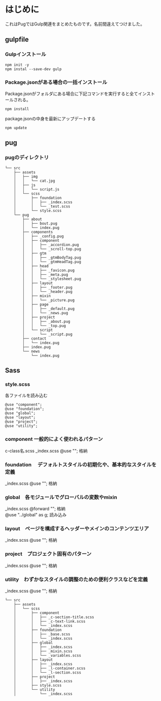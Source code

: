 # はじめに
これはPugではGulp関連をまとめたものです。名前間違えてつけました。

## gulpfile
### Gulpインストール
```
npm init -y
npm instal --save-dev gulp
```

### Package.jsonがある場合の一括インストール
Package.jsonがフォルダにある場合に下記コマンドを実行すると全てインストールされる。
```
npm install 
```
package.jsonの中身を最新にアップデートする
```
npm update
```
## pug
### pugのディレクトリ
```
└── src
    ├── assets
    │   ├── img
    │   │   └── cat.jpg
    │   ├── js
    │   │   └── script.js
    │   └── scss
    │       ├── foundation
    │       │   ├── _index.scss
    │       │   └── _test.scss
    │       └── style.scss
    └── pug
        ├── about
        │   ├── bout.pug
        │   └── index.pug
        ├── components
        │   ├── _config.pug
        │   ├── component
        │   │   ├── _accordion.pug
        │   │   └── _scroll-top.pug
        │   ├── gtm
        │   │   ├── _gtmBodyTag.pug
        │   │   └── _gtmHeadTag.pug
        │   ├── head
        │   │   ├── _favicon.pug
        │   │   ├── _meta.pug
        │   │   └── _stylesheet.pug
        │   ├── layout
        │   │   ├── _footer.pug
        │   │   └── _header.pug
        │   ├── mixin
        │   │   └── _picture.pug
        │   ├── page
        │   │   ├── _default.pug
        │   │   └── _news.pug
        │   ├── project
        │   │   ├── _about.pug
        │   │   └── _top.pug
        │   └── script
        │       └── _script.pug
        ├── contact
        │   └── index.pug
        ├── index.pug
        └── news
            └── index.pug
```

## Sass
### style.scss
各ファイルを読み込む
```
@use "component";
@use "foundation";
@use "global";
@use "layout";
@use "project";
@use "utility";  
```
### component 一般的によく使われるパターン
c-class名.scss
_index.scss  @use "";   格納
### foundation 　デフォルトスタイルの初期化や、基本的なスタイルを定義
_index.scss  @use "";   格納
### global　各モジュールでグローバルの変数やmixin
_index.scss  @forward ""; 格納  
@use "../global" as g; 読み込み
### layout　ページを構成するヘッダーやメインのコンテンツエリア
_index.scss  @use "";   格納
### project　プロジェクト固有のパターン
_index.scss  @use "";   格納  
### utility　わずかなスタイルの調整のための便利クラスなどを定義
_index.scss  @use "";   格納


```
└── src
    ├── assets
    │   └── scss
    │       ├── component
    │       │   ├── _c-section-title.scss
    │       │   ├── _c-text-link.scss
    │       │   └── _index.scss
    │       ├── foundation
    │       │   ├── _base.scss
    │       │   └── _index.scss
    │       ├── global
    │       │   ├── _index.scss
    │       │   ├── _mixin.scss
    │       │   └── _variables.scss
    │       ├── layout
    │       │   ├── _index.scss
    │       │   ├── _l-container.scss
    │       │   └── _l-section.scss
    │       ├── project
    │       │   ├── _index.scss
    │       ├── style.scss
    │       └── utility
    │           └── _index.scss
```
